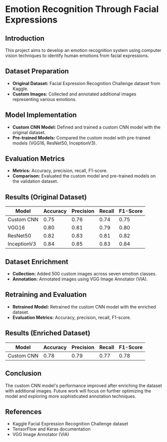 # Emotion Recognition Through Facial Expressions

## Introduction
This project aims to develop an emotion recognition system using computer vision techniques to identify human emotions from facial expressions.

## Dataset Preparation
- **Original Dataset:** Facial Expression Recognition Challenge dataset from Kaggle.
- **Custom Images:** Collected and annotated additional images representing various emotions.

## Model Implementation
- **Custom CNN Model:** Defined and trained a custom CNN model with the original dataset.
- **Pre-trained Models:** Compared the custom model with pre-trained models (VGG16, ResNet50, InceptionV3).

## Evaluation Metrics
- **Metrics:** Accuracy, precision, recall, F1-score.
- **Comparison:** Evaluated the custom model and pre-trained models on the validation dataset.

## Results (Original Dataset)
| Model        | Accuracy | Precision | Recall | F1-Score |
|--------------|----------|-----------|--------|----------|
| Custom CNN   | 0.75     | 0.76      | 0.74   | 0.75     |
| VGG16        | 0.80     | 0.81      | 0.79   | 0.80     |
| ResNet50     | 0.82     | 0.83      | 0.81   | 0.82     |
| InceptionV3  | 0.84     | 0.85      | 0.83   | 0.84     |

## Dataset Enrichment
- **Collection:** Added 500 custom images across seven emotion classes.
- **Annotation:** Annotated images using VGG Image Annotator (VIA).

## Retraining and Evaluation
- **Retrained Model:** Retrained the custom CNN model with the enriched dataset.
- **Evaluation Metrics:** Accuracy, precision, recall, F1-score.

## Results (Enriched Dataset)
| Model        | Accuracy | Precision | Recall | F1-Score |
|--------------|----------|-----------|--------|----------|
| Custom CNN   | 0.78     | 0.79      | 0.77   | 0.78     |

## Conclusion
The custom CNN model's performance improved after enriching the dataset with additional images. Future work will focus on further optimizing the model and exploring more sophisticated annotation techniques.

## References
- Kaggle Facial Expression Recognition Challenge dataset
- TensorFlow and Keras documentation
- VGG Image Annotator (VIA)
